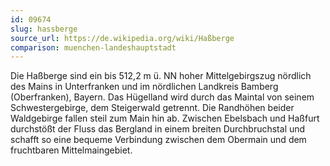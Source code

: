 ```yaml
---
id: 09674
slug: hassberge
source_url: https://de.wikipedia.org/wiki/Haßberge
comparison: muenchen-landeshauptstadt
---
```


Die Haßberge sind ein bis 512,2 m ü. NN hoher Mittelgebirgszug nördlich des Mains in Unterfranken und im nördlichen Landkreis Bamberg (Oberfranken), Bayern. Das Hügelland wird durch das Maintal von seinem Schwestergebirge, dem Steigerwald getrennt. Die Randhöhen beider Waldgebirge fallen steil zum Main hin ab. Zwischen Ebelsbach und Haßfurt durchstößt der Fluss das Bergland in einem breiten Durchbruchstal und schafft so eine bequeme Verbindung zwischen dem Obermain und dem fruchtbaren Mittelmaingebiet.
